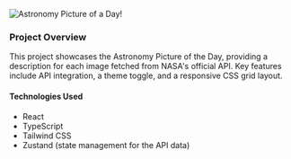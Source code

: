 ![Astronomy Picture of a Day!]('/images/apofday.png')

### Project Overview

This project showcases the Astronomy Picture of the Day, providing a description for each image fetched from NASA's official API. Key features include API integration, a theme toggle, and a responsive CSS grid layout.

#### Technologies Used

- React
- TypeScript
- Tailwind CSS
- Zustand (state management for the API data)
